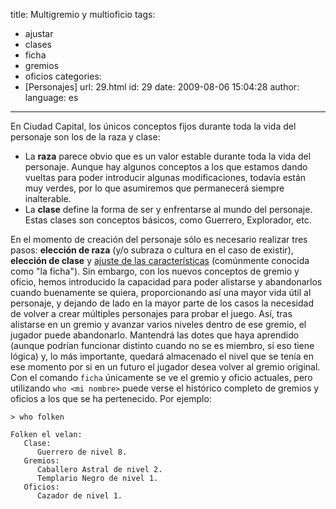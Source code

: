 title: Multigremio y multioficio
tags:
  - ajustar
  - clases
  - ficha
  - gremios
  - oficios
categories:
  - [Personajes]
url: 29.html
id: 29
date: 2009-08-06 15:04:28
author:
language: es
---
En Ciudad Capital, los únicos conceptos fijos durante toda la vida del personaje son los de la raza y clase:

*   La **raza** parece obvio que es un valor estable durante toda la vida del personaje. Aunque hay algunos conceptos a los que estamos dando vueltas para poder introducir algunas modificaciones, todavía están muy verdes, por lo que asumiremos que permanecerá siempre inalterable.
*   La **clase** define la forma de ser y enfrentarse al mundo del personaje. Estas clases son conceptos básicos, como Guerrero, Explorador, etc.

En el momento de creación del personaje sólo es necesario realizar tres pasos: **elección de raza** (y/o subraza o cultura en el caso de existir), **elección de clase** y [ajuste de las características](http://www.ciudadcapital.net/archivo/nuevo-metodo-para-ajustar-ficha/) (comúnmente conocida como "la ficha"). Sin embargo, con los nuevos conceptos de gremio y oficio, hemos introducido la capacidad para poder alistarse y abandonarlos cuando buenamente se quiera, proporcionando así una mayor vida útil al personaje, y dejando de lado en la mayor parte de los casos la necesidad de volver a crear múltiples personajes para probar el juego. Así, tras alistarse en un gremio y avanzar varios niveles dentro de ese gremio, el jugador puede abandonarlo. Mantendrá las dotes que haya aprendido (aunque podrían funcionar distinto cuando no se es miembro, si eso tiene lógica) y, lo más importante, quedará almacenado el nivel que se tenía en ese momento por si en un futuro el jugador desea volver al gremio original. Con el comando `ficha` únicamente se ve el gremio y oficio actuales, pero utilizando `who <mi nombre>` puede verse el histórico completo de gremios y oficios a los que se ha pertenecido. Por ejemplo:

```
> who folken

Folken el velan:
   Clase:
      Guerrero de nivel 8.
   Gremios:
      Caballero Astral de nivel 2.
      Templario Negro de nivel 1.
   Oficios:
      Cazador de nivel 1.
```